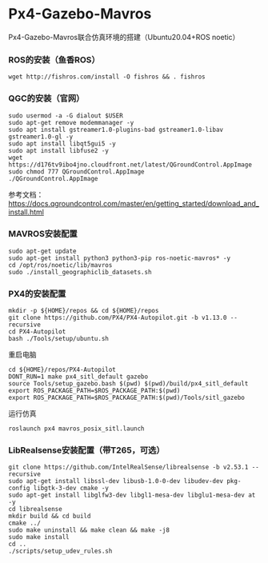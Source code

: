 # Px4-Gazebo-Mavros

Px4-Gazebo-Mavros联合仿真环境的搭建（Ubuntu20.04+ROS noetic）

### ROS的安装（鱼香ROS）

```shell
wget http://fishros.com/install -O fishros && . fishros
```

### QGC的安装（官网）

```shell
sudo usermod -a -G dialout $USER
sudo apt-get remove modemmanager -y
sudo apt install gstreamer1.0-plugins-bad gstreamer1.0-libav gstreamer1.0-gl -y
sudo apt install libqt5gui5 -y
sudo apt install libfuse2 -y
wget https://d176tv9ibo4jno.cloudfront.net/latest/QGroundControl.AppImage
sudo chmod 777 QGroundControl.AppImage
./QGroundControl.AppImage
```

参考文档：https://docs.qgroundcontrol.com/master/en/getting_started/download_and_install.html

### MAVROS安装配置

```shell
sudo apt-get update
sudo apt-get install python3 python3-pip ros-noetic-mavros* -y
cd /opt/ros/noetic/lib/mavros
sudo ./install_geographiclib_datasets.sh
```

### PX4的安装配置

```shell
mkdir -p ${HOME}/repos && cd ${HOME}/repos
git clone https://github.com/PX4/PX4-Autopilot.git -b v1.13.0 --recursive
cd PX4-Autopilot
bash ./Tools/setup/ubuntu.sh
```

重启电脑

```shell
cd ${HOME}/repos/PX4-Autopilot
DONT_RUN=1 make px4_sitl_default gazebo
source Tools/setup_gazebo.bash $(pwd) $(pwd)/build/px4_sitl_default
export ROS_PACKAGE_PATH=$ROS_PACKAGE_PATH:$(pwd)
export ROS_PACKAGE_PATH=$ROS_PACKAGE_PATH:$(pwd)/Tools/sitl_gazebo
```

运行仿真

```shell
roslaunch px4 mavros_posix_sitl.launch
```

### LibRealsense安装配置（带T265，可选）

```shell
git clone https://github.com/IntelRealSense/librealsense -b v2.53.1 --recursive
sudo apt-get install libssl-dev libusb-1.0-0-dev libudev-dev pkg-config libgtk-3-dev cmake -y
sudo apt-get install libglfw3-dev libgl1-mesa-dev libglu1-mesa-dev at -y
cd librealsense
mkdir build && cd build
cmake ../
sudo make uninstall && make clean && make -j8
sudo make install
cd ..
./scripts/setup_udev_rules.sh
```


